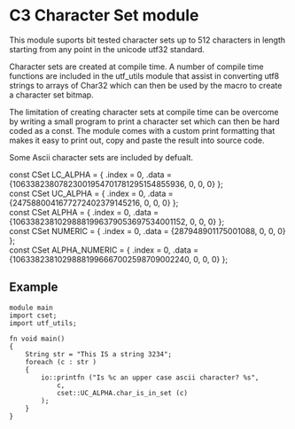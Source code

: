 # C3 Character Set module

This module suports bit tested character sets up to 512 characters in length
starting from any point in the unicode utf32 standard.

Character sets are created at compile time. A number of compile time functions
are included in the utf_utils module that assist in converting utf8 strings
to arrays of Char32 which can then be used by the macro to create a character
set bitmap.

The limitation of creating character sets at compile time can be overcome by
writing a small program to print a character set which can then be hard coded as a const.
The module comes with a custom print formatting that makes it easy to
print out, copy and paste the result into source code.

Some Ascii character sets are included by defualt.

const CSet LC_ALPHA = { .index = 0, .data = {10633823807823001954701781295154855936, 0, 0, 0} };  
const CSet UC_ALPHA = { .index = 0, .data = {2475880041677272402379145216, 0, 0, 0} };  
const CSet ALPHA = { .index = 0, .data = {10633823810298881996379053697534001152, 0, 0, 0} };  
const CSet NUMERIC = { .index = 0, .data = {287948901175001088, 0, 0, 0} };  
const CSet ALPHA_NUMERIC = { .index = 0, .data = {10633823810298881996667002598709002240, 0, 0, 0} };  




## Example

```
module main
import cset;
import utf_utils;
	
fn void main()
{
	String str = "This IS a string 3234";
	foreach (c : str )
	{
		io::printfn ("Is %c an upper case ascii character? %s",
			c,
			cset::UC_ALPHA.char_is_in_set (c)
		);
	}
}
```
